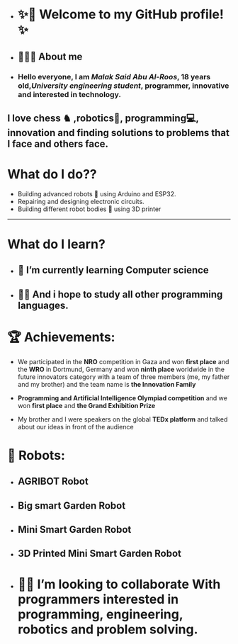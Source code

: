 - # ✨👋 Welcome to my GitHub profile!✨

- ## 👩🏻‍💻 About me
- ### Hello everyone, I am ***Malak Said Abu Al-Roos***, 18 years old,***University engineering student***, programmer, innovative and interested in technology.

I love chess ♞ ,robotics🤖, programming💻, innovation and finding solutions to problems that I face and others face.
-----
# What do I do??
- Building advanced robots 🤖 using Arduino and ESP32.
- Repairing and designing electronic circuits.
- Building different robot bodies 🤖 using 3D printer
----
# What do I learn?
- ## 🌱 I’m currently learning Computer science
- ## 🙏🏻 And i hope to study all other programming languages.
  
# 🏆 Achievements:
- We participated in the **NRO** competition in Gaza and won **first place** and the **WRO** in Dortmund, Germany and won **ninth place** worldwide in the future innovators category with a team of three members (me, my father and my brother) and the team name is **the Innovation Family**

- **Programming and Artificial Intelligence Olympiad competition** and we won **first place** and **the Grand Exhibition Prize**

- My brother and I were speakers on the global **TEDx platform** and talked about our ideas in front of the audience

# 🤖 Robots:
- ## **AGRIBOT Robot**
- ## **Big smart Garden Robot**
- ## **Mini Smart Garden Robot**
- ## **3D Printed Mini Smart Garden Robot**
  
- # 🫴🏻 I’m looking to collaborate With programmers interested in programming, engineering, robotics and problem solving.
<!---
malak-sisar/malak-sisar is a ✨ special ✨ repository because its `README.md` (this file) appears on your GitHub profile.
You can click the Preview link to take a look at your changes.
--->
